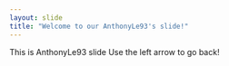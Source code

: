 ```yaml
---
layout: slide
title: "Welcome to our AnthonyLe93's slide!"
---
```

This is AnthonyLe93 slide
Use the left arrow to go back!
